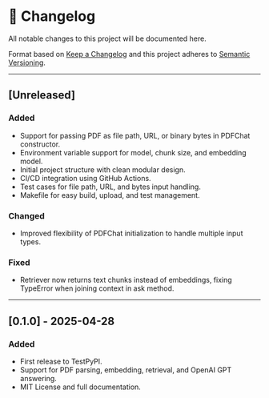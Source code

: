 # 📜 Changelog

All notable changes to this project will be documented here.

Format based on [Keep a Changelog](https://keepachangelog.com/en/1.0.0/)
and this project adheres to [Semantic Versioning](https://semver.org/).

---

## [Unreleased]

### Added

- Support for passing PDF as file path, URL, or binary bytes in PDFChat constructor.
- Environment variable support for model, chunk size, and embedding model.
- Initial project structure with clean modular design.
- CI/CD integration using GitHub Actions.
- Test cases for file path, URL, and bytes input handling.
- Makefile for easy build, upload, and test management.

### Changed

- Improved flexibility of PDFChat initialization to handle multiple input types.

### Fixed

- Retriever now returns text chunks instead of embeddings, fixing TypeError when joining context in ask method.

---

## [0.1.0] - 2025-04-28

### Added

- First release to TestPyPI.
- Support for PDF parsing, embedding, retrieval, and OpenAI GPT answering.
- MIT License and full documentation.

